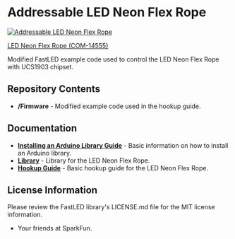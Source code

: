 Addressable LED Neon Flex Rope
========================================

[![Addressable LED Neon Flex Rope](https://cdn.sparkfun.com/r/300-300/assets/learn_tutorials/7/6/3/14555-LED_Neon_Flex_Rope-Action-04.jpg)](https://cdn.sparkfun.com/assets/learn_tutorials/7/6/3/14555-LED_Neon_Flex_Rope-Action-04.jpg)

[LED Neon Flex Rope (COM-14555)](https://www.sparkfun.com/products/14555)

Modified FastLED example code used to control the LED Neon Flex Rope with UCS1903 chipset.

Repository Contents
-------------------

* **/Firmware** - Modified example code used in the hookup guide.

Documentation
--------------

* **[Installing an Arduino Library Guide](https://learn.sparkfun.com/tutorials/installing-an-arduino-library)** - Basic information on how to install an Arduino library.
* **[Library](https://github.com/FastLED/FastLED)** - Library for the LED Neon Flex Rope.
* **[Hookup Guide](https://learn.sparkfun.com/tutorials/addressable-led-neon-flex-rope-hookup-guide)** - Basic hookup guide for the LED Neon Flex Rope.

License Information
-------------------

Please review the FastLED library's LICENSE.md file for the MIT license information. 

- Your friends at SparkFun.

_<COLLABORATION CREDIT>_
